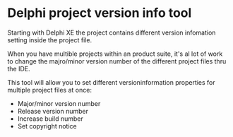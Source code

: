 # Delphi project version info tool

Starting with Delphi XE the project contains different version infomation setting inside the project file.

When you have multible projects within an product suite, it's al lot of work to change the majro/minor version number of the different project files thru the IDE.

This tool will allow you to set different versioninformation properties for multiple project files at once:
- Major/minor version number
- Release version number
- Increase build number
- Set copyright notice
